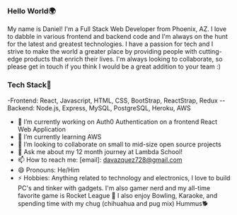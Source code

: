 ### Hello World🌍

My name is Daniel! I'm a Full Stack Web Developer from Phoenix, AZ. I love to dabble in various frontend and backend code and I'm always on the hunt for the latest and greatest technologies. I have a passion for tech and I strive to make the world a greater place by providing people with cutting-edge products that enrich their lives. I'm always looking to collaborate, so please get in touch if you think I would be a great addition to your team :) 

### Tech Stack🥞

-Frontend: React, Javascript, HTML, CSS, BootStrap, ReactStrap, Redux
--Backend: Node.js, Express, MySQL, PostgreSQL, Heroku, AWS

- 🔭 I’m currently working on Auth0 Authentication on a frontend React Web Application
- 🌱 I’m currently learning AWS
- 👯 I’m looking to collaborate on small to mid-size open source projects
- 💬 Ask me about my 12 month journey at Lambda School!
- 📫 How to reach me: [email]: davazquez728@gmail.com
- 😄 Pronouns: He/Him
- ⚡ Hobbies: Anything related to technology and electronics, I love to build PC's and tinker with gadgets. I'm also gamer nerd and my all-time favorite game is Rocket League 🚀
     I also enjoy Bowling, Karaoke, and spending time with my chug (chihuahua and pug mix) Hummus🐕

